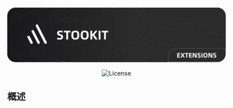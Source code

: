 <p align="center">
  <img src="./.github/banner.png" alt="s-toolkit" />
</p>

<p align="center">
  <img src="https://img.shields.io/badge/License-MIT-bule" alt="License" />
</p>

## 概述